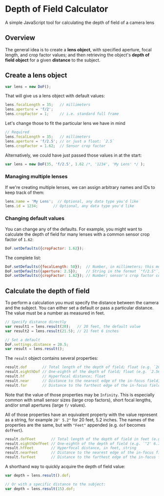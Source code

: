 # Depth of Field Calculator

A simple JavaScript tool for calculating the depth of field of a camera lens


## Overview

The general idea is to create a **lens object**, with specified aperture, focal length, and crop factor values; and then retrieving the object's **depth of field object** for a given **distance** to the subject.

## Create a lens object

```js
var lens = new DoF();
```

That will give us a lens object with default values:

```js
lens.focalLength = 35;   // millimeters
lens.aperture = 'f/2';
lens.cropFactor = 1;     // i.e. standard full frame
```

Let's change those to fit the particular lens we have in mind

```js
// Required
lens.focalLength = 35;   // millimeters
lens.aperture = 'f/2.5'; // or just a float: `2.5`
lens.cropFactor = 1.62;  // Sensor crop factor
```

Alternatively, we could have just passed those values in at the start:

```js
var lens = new DoF(35, 'f/2.5', 1.62 /*, '1234', 'My Lens' */ );
```

### Managing multiple lenses

If we're creating multiple lenses, we can assign arbitrary names and IDs to keep track of them:

```js
lens.name = 'My Lens';  // Optional, any data type you'd like
lens.id = 1234;       // Optional, any data type you'd like
```

### Changing default values

You can change any of the defaults. For example, you might want to calculate the depth of field for many lenses with a common sensor crop factor of `1.62`:

```js
DoF.setDefaults({cropFactor: 1.62});
```

The complete list:

```js
DoF.setDefaults({focalLength: 50});  // Number, in millimeters; this must be the actual focal length, not the 35mm equivalent value
DoF.setDefaults({aperture: 2.5});    // String in the format `"f/2.5"`, or the float value `2.5`
DoF.setDefaults({cropFactor: 1.62}); // Number; sensor's crop factor compared to full frame
```

## Calculate the depth of field

To perform a calculation you must specify the distance between the camera and the subject. You can either set a default or pass a particular distance. The value must be a number as measured in feet.

```js
// Specify distance directly
var result1 = lens.result(20);   // 20 feet, the default value
var result2 = lens.result(21.5); // 21 feet 6 inches

// Set a default
DoF.settings.distance = 20.5;
var result = lens.result();
```

The `result` object contains several properties:

```js
result.dof       // Total length of the depth of field; float (e.g. `20.5`)
result.eighthDof // One-eighth of the depth of field; float (e.g. `2.5625`)
result.hf        // Hyperfocal distance; float
result.near      // Distance to the nearest edge of the in-focus field; float
result.far       // Distance to the farthest edge of the in-focus field; float
```

Note that the value of those properties may be `Infinity`. This is especially common with small sensor sizes (large crop factors), short focal lengths, and/or small apertures (large `f/` values).

All of those properties have an equivalent property with the value represent as a string, for example `20' 5.2"` for 20 feet, 5.2 inches. The names of the properties are the same, but with `"Feet"` appended (e.g. `dof` becomes `dofFeet`).

```js
result.dofFeet       // Total length of the depth of field in feet (e.g. `"20' 6\""`)
result.eighthDofFeet // One-eighth of the depth of field (e.g. `"2' 6.75\""`)
result.hfFeet        // Hyperfocal distance, in feet, string
result.nearFeet      // Distance to the nearest edge of the in-focus field in feet
result.farFeet       // Distance to the farthest edge of the in-focus field in feet
```

A shorthand way to quickly acquire the depth of field value:

```js
var depth = lens.result().dof;

// Or with a specific distance to the subject:
var depth = lens.result(15).dof;
```

